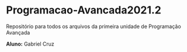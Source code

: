 # Programacao-Avancada2021.2
Repositório para todos os arquivos da primeira unidade de Programação Avançada

**Aluno:**
Gabriel Cruz
